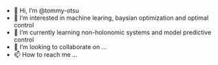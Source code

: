 - 👋 Hi, I’m @tommy-otsu
- 👀 I’m interested in machine learing, baysian optimization and optimal control 
- 🌱 I’m currently learning non-holonomic systems and model predictive control
- 💞️ I’m looking to collaborate on ...
- 📫 How to reach me ...

<!---
tommy-otsu/tommy-otsu is a ✨ special ✨ repository because its `README.md` (this file) appears on your GitHub profile.
You can click the Preview link to take a look at your changes.
--->
